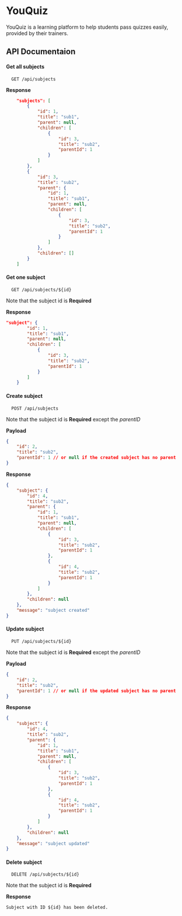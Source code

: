 
# YouQuiz

YouQuiz is a learning platform to help students pass quizzes easily, provided by their trainers.


## API Documentaion

#### Get all subjects

```
  GET /api/subjects
```

**Response**
```json
    "subjects": [
        {
            "id": 1,
            "title": "sub1",
            "parent": null,
            "children": [
                {
                    "id": 3,
                    "title": "sub2",
                    "parentId": 1
                }
            ]
        },
        {
            "id": 3,
            "title": "sub2",
            "parent": {
                "id": 1,
                "title": "sub1",
                "parent": null,
                "children": [
                    {
                        "id": 3,
                        "title": "sub2",
                        "parentId": 1
                    }
                ]
            },
            "children": []
        }
    ]
```

#### Get one subject

```
  GET /api/subjects/${id}
```

Note that the subject id is **Required**

**Response**
```json
"subject": {
        "id": 1,
        "title": "sub1",
        "parent": null,
        "children": [
            {
                "id": 3,
                "title": "sub2",
                "parentId": 1
            }
        ]
    }
```

#### Create subject

```
  POST /api/subjects
```
Note that the subject id is **Required** except the *parentID*

**Payload**
```json
{
    "id": 2,
    "title": "sub2",
    "parentId": 1 // or null if the created subject has no parent
}
```

**Response**
```json
{
    "subject": {
        "id": 4,
        "title": "sub2",
        "parent": {
            "id": 1,
            "title": "sub1",
            "parent": null,
            "children": [
                {
                    "id": 3,
                    "title": "sub2",
                    "parentId": 1
                },
                {
                    "id": 4,
                    "title": "sub2",
                    "parentId": 1
                }
            ]
        },
        "children": null
    },
    "message": "subject created"
}
```

#### Update subject

```
  PUT /api/subjects/${id}
```

Note that the subject id is **Required** except the *parentID*

**Payload**
```json
{
    "id": 2,
    "title": "sub2",
    "parentId": 1 // or null if the updated subject has no parent
}
```

**Response**
```json
{
    "subject": {
        "id": 4,
        "title": "sub2",
        "parent": {
            "id": 1,
            "title": "sub1",
            "parent": null,
            "children": [
                {
                    "id": 3,
                    "title": "sub2",
                    "parentId": 1
                },
                {
                    "id": 4,
                    "title": "sub2",
                    "parentId": 1
                }
            ]
        },
        "children": null
    },
    "message": "subject updated"
}
```

#### Delete subject

```
  DELETE /api/subjects/${id}
```
Note that the subject id is **Required**

**Response**
```
Subject with ID ${id} has been deleted.
```

